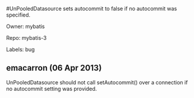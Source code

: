 #UnPooledDatasource sets autocommit to false if no autocommit was specified.

Owner: mybatis

Repo: mybatis-3

Labels: bug 

## emacarron (06 Apr 2013)

UnPooledDatasource should not call setAutocommit() over a connection if no autocommit setting was provided.


